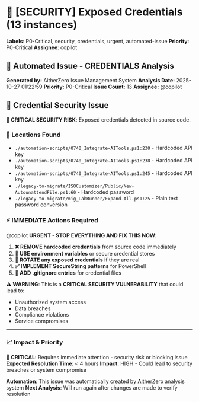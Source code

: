 # 🔐 [SECURITY] Exposed Credentials (13 instances)

**Labels**: P0-Critical, security, credentials, urgent, automated-issue
**Priority**: P0-Critical
**Assignee**: copilot

## 🤖 Automated Issue - CREDENTIALS Analysis

**Generated by:** AitherZero Issue Management System
**Analysis Date:** 2025-10-27 01:22:59
**Priority:** P0-Critical
**Issue Count:** 13
**Assignee:** @copilot

## 🔐 Credential Security Issue

**🚨 CRITICAL SECURITY RISK**: Exposed credentials detected in source code.

### 📍 Locations Found
- `./automation-scripts/0740_Integrate-AITools.ps1:230` - Hardcoded API key
- `./automation-scripts/0740_Integrate-AITools.ps1:238` - Hardcoded API key
- `./automation-scripts/0740_Integrate-AITools.ps1:245` - Hardcoded API key
- `./legacy-to-migrate/ISOCustomizer/Public/New-AutounattendFile.ps1:60` - Hardcoded password
- `./legacy-to-migrate/mig_LabRunner/Expand-All.ps1:25` - Plain text password conversion

### ⚡ IMMEDIATE Actions Required

@copilot **URGENT - STOP EVERYTHING AND FIX THIS NOW**:

1. **❌ REMOVE hardcoded credentials** from source code immediately
2. **🔐 USE environment variables** or secure credential stores
3. **🔄 ROTATE any exposed credentials** if they are real
4. **✅ IMPLEMENT SecureString patterns** for PowerShell
5. **📝 ADD .gitignore entries** for credential files

**⚠️ WARNING**: This is a **CRITICAL SECURITY VULNERABILITY** that could lead to:
- Unauthorized system access
- Data breaches
- Compliance violations
- Service compromises

---
### 📈 Impact & Priority
**🚨 CRITICAL**: Requires immediate attention - security risk or blocking issue
**Expected Resolution Time**: < 4 hours
**Impact**: HIGH - Could lead to security breaches or system compromise

**Automation**: This issue was automatically created by AitherZero analysis system
**Next Analysis**: Will run again after changes are made to verify resolution
